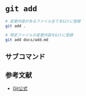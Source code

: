 # `git add`

``` bash
# 変更内容があるファイル全てをGitに登録
git add .

# 特定ファイルの変更内容をGitに登録
git add docs/add.md
```

## サブコマンド

## 参考文献
- [Git公式](https://git-scm.com/docs/git-add)
